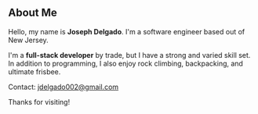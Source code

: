 ## About Me

Hello, my name is **Joseph Delgado**. I'm a software engineer based out of New Jersey.

I'm a **full-stack developer** by trade, but I have a strong and varied skill set. In addition to programming, I also enjoy rock climbing, backpacking, and ultimate frisbee.

Contact: [jdelgado002@gmail.com](mailto:jdelgado002@gmail.com)

Thanks for visiting!
